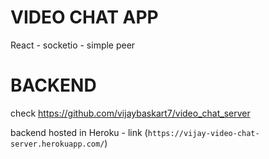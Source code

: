# VIDEO CHAT APP

React - socketio - simple peer

# BACKEND

check https://github.com/vijaybaskart7/video_chat_server

backend hosted in Heroku - link (`https://vijay-video-chat-server.herokuapp.com/`)
